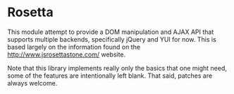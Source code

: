 # Rosetta

This module attempt to provide a DOM manipulation and AJAX
API that supports multiple backends, specifically jQuery
and YUI for now. This is based largely on the information
found on the http://www.jsrosettastone.com/ website.

Note that this library implements really only the basics that
one might need, some of the features are intentionally left
blank. That said, patches are always welcome.

